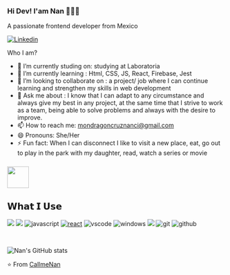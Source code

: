 ### Hi Dev! I'am Nan 👩🏻‍💻

A passionate frontend developer from Mexico

[![Linkedin](https://img.shields.io/badge/-LinkedIn-222222?style=flat-square&logo=Linkedin&logoColor=white&link=https://www.linkedin.com/in/01naveenv/)](https://www.linkedin.com/in/nanci-mondragon-cruz/)

Who I am?

- 🔭 I’m currently studing on: studying at Laboratoria
- 🌱 I’m currently learning : Html, CSS, JS, React, Firebase, Jest
- 👯 I’m looking to collaborate on : a project/ job where I can continue learning and strengthen my skills in web development
- 💬 Ask me about : I know that I can adapt to any circumstance and always give my best in any project, at the same time that I strive to work as a team, being able to solve problems and always with the desire to improve.
- 📫 How to reach me: mondragoncruznanci@gmail.com
- 😄 Pronouns: She/Her
- ⚡ Fun fact: When I can disconnect I like to visit a new place, eat, go out to play in the park with my daughter, read, watch a series or movie
### <img src="https://media.giphy.com/media/VgCDAzcKvsR6OM0uWg/giphy.gif" width="50">

## 𝗪𝗵𝗮𝘁 𝗜 𝗨𝘀𝗲
<p align="justify">
<img src = "https://img.shields.io/badge/-HTML5-E34F26?style=flat&logo=html5&logoColor=white"> <img src = "https://img.shields.io/badge/-CSS3-1572B6?style=flat&logo=css3&logoColor=white">
<img src="https://img.shields.io/badge/JS-f5f542.svg?style=for-the-badge&logo=javascript&logoColor=f5f542&labelColor=ffffff" alt="javascript">	
<a href="https://github.com/NanciMondragon/CDMX012-notes"><img src="https://img.shields.io/badge/react-61DAFB.svg?style=for-the-badge&logo=react&logoColor=61DAFB&labelColor=ffffff" alt="react"></a>
<img src="https://img.shields.io/badge/vscode-blue.svg?style=for-the-badge&logo=visual-studio-code&labelColor=ffffff&logoColor=blue" alt="vscode">
<img src="https://img.shields.io/badge/windows-3795fa.svg?style=for-the-badge&logo=windows&logoColor=3795fa&labelColor=ffffff" alt="windows">
<img src="https://img.shields.io/badge/-Firebase-FFA611?style=flat&logo=firebase&logoColor=FFFFFF">
<img src="https://img.shields.io/badge/git-F05032.svg?style=for-the-badge&logo=git&logoColor=F05032&labelColor=ffffff" alt="git"></a>
<img src="https://img.shields.io/badge/github-black.svg?style=for-the-badge&logo=github&logoColor=black&labelColor=ffffff" alt="github">
</p><br>

![Nan's GitHub stats](https://github-readme-stats.vercel.app/api?username=NanciMondragon&show_icons=true&theme=tokyonight)

⭐️ From [CallmeNan](https://github.com/NanciMondragon)
